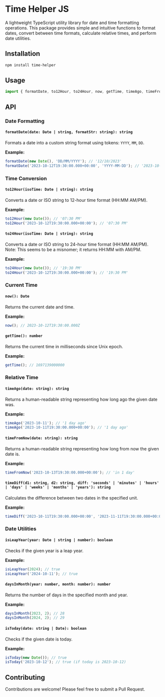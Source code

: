 # Time Helper JS

A lightweight TypeScript utility library for date and time formatting operations. This package provides simple and intuitive functions to format dates, convert between time formats, calculate relative times, and perform date utilities.

## Installation

```bash
npm install time-helper
```

## Usage

```typescript
import { formatDate, to12Hour, to24Hour, now, getTime, timeAgo, timeFromNow, timeDiff, isLeapYear, daysInMonth, isToday } from 'time-helper';
```

## API

### Date Formatting

#### `formatDate(date: Date | string, formatStr: string): string`

Formats a date into a custom string format using tokens: `YYYY`, `MM`, `DD`.

**Example:**
```typescript
formatDate(new Date(), 'DD/MM/YYYY'); // '12/10/2023'
formatDate('2023-10-12T19:30:00.000+00:00', 'YYYY-MM-DD'); // '2023-10-12'
```

### Time Conversion

#### `to12Hour(isoTime: Date | string): string`

Converts a date or ISO string to 12-hour time format (HH:MM AM/PM).

**Example:**
```typescript
to12Hour(new Date()); // '07:30 PM'
to12Hour('2023-10-12T19:30:00.000+00:00'); // '07:30 PM'
```

#### `to24Hour(isoTime: Date | string): string`

Converts a date or ISO string to 24-hour time format (HH:MM AM/PM). Note: This seems to be a misnomer; it returns HH:MM with AM/PM.

**Example:**
```typescript
to24Hour(new Date()); // '19:30 PM'
to24Hour('2023-10-12T19:30:00.000+00:00'); // '19:30 PM'
```

### Current Time

#### `now(): Date`

Returns the current date and time.

**Example:**
```typescript
now(); // 2023-10-12T19:30:00.000Z
```

#### `getTime(): number`

Returns the current time in milliseconds since Unix epoch.

**Example:**
```typescript
getTime(); // 1697139000000
```

### Relative Time

#### `timeAgo(date: string): string`

Returns a human-readable string representing how long ago the given date was.

**Example:**
```typescript
timeAgo('2023-10-11'); // '1 day ago'
timeAgo('2023-10-11T19:30:00.000+00:00'); // '1 day ago'
```

#### `timeFromNow(date: string): string`

Returns a human-readable string representing how long from now the given date is.

**Example:**
```typescript
timeFromNow('2023-10-13T19:30:00.000+00:00'); // 'in 1 day'
```

#### `timeDiff(d1: string, d2: string, diff: 'seconds' | 'minutes' | 'hours' | 'days' | 'weeks' | 'months' | 'years'): string`

Calculates the difference between two dates in the specified unit.

**Example:**
```typescript
timeDiff('2023-10-11T19:30:00.000+00:00', '2023-11-11T19:30:00.000+00:00', 'days'); // '31'
```

### Date Utilities

#### `isLeapYear(year: Date | string | number): boolean`

Checks if the given year is a leap year.

**Example:**
```typescript
isLeapYear(2024); // true
isLeapYear('2024-10-11'); // true
```

#### `daysInMonth(year: number, month: number): number`

Returns the number of days in the specified month and year.

**Example:**
```typescript
daysInMonth(2023, 2); // 28
daysInMonth(2024, 2); // 29
```

#### `isToday(date: string | Date): boolean`

Checks if the given date is today.

**Example:**
```typescript
isToday(new Date()); // true
isToday('2023-10-12'); // true (if today is 2023-10-12)
```

## Contributing

Contributions are welcome! Please feel free to submit a Pull Request.
